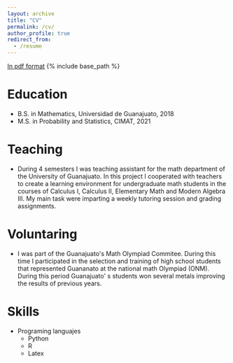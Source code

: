 ```yaml
---
layout: archive
title: "CV"
permalink: /cv/
author_profile: true
redirect_from:
  - /resume
---
```


 [In pdf format](http://Guagg.github.io/files/CV-GAGG.pdf)
{% include base_path %}


Education
======
* B.S. in Mathematics, Universidad de Guanajuato, 2018
* M.S. in Probability and Statistics, CIMAT, 2021

Teaching
======
* During 4 semesters I was teaching assistant for the math department of the University of Guanajuato. In this project I cooperated with teachers to create a learning environment for undergraduate math students in the courses of Calculus I, Calculus II, Elementary Math and Modern Algebra III. My main task were imparting a weekly tutoring session and grading assignments.


Voluntaring
======
* I was part of the Guanajuato's Math Olympiad Commitee. During this time I participated in the selection and training of high school students that represented Guananato at the national math Olympiad (ONM).
During this period Guanajuato' s students won several metals improving the results of previous years.
  
Skills
=====
* Programing languajes
  * Python
  * R 
  * Latex
